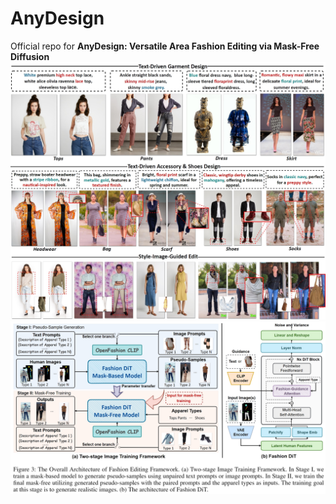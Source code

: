 # AnyDesign
Official repo for __AnyDesign: Versatile Area Fashion Editing via Mask-Free Diffusion__
![](assets/cases.png)
![](assets/framework.png)
